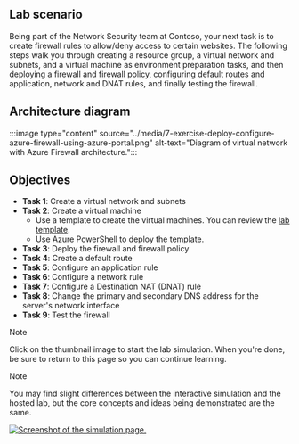 ## Lab scenario
Being part of the Network Security team at Contoso, your next task is to create firewall rules to allow/deny access to certain websites. The following steps walk you through creating a resource group, a virtual network and subnets, and a virtual machine as environment preparation tasks, and then deploying a firewall and firewall policy, configuring default routes and application, network and DNAT rules, and finally testing the firewall.

## Architecture diagram

:::image type="content" source="../media/7-exercise-deploy-configure-azure-firewall-using-azure-portal.png" alt-text="Diagram of virtual network with Azure Firewall architecture.":::

## Objectives

- **Task 1**: Create a virtual network and subnets
- **Task 2**: Create a virtual machine
  - Use a template to create the virtual machines. You can review the [lab template](https://github.com/MicrosoftLearning/AZ-700-Designing-and-Implementing-Microsoft-Azure-Networking-Solutions/blob/master/Allfiles/Exercises/M06/firewall.json).
  - Use Azure PowerShell to deploy the template. 
- **Task 3**: Deploy the firewall and firewall policy
- **Task 4**: Create a default route
- **Task 5**: Configure an application rule
- **Task 6**: Configure a network rule
- **Task 7**: Configure a Destination NAT (DNAT) rule
- **Task 8**: Change the primary and secondary DNS address for the server's network interface
- **Task 9**: Test the firewall

> [!NOTE]
> Click on the thumbnail image to start the lab simulation. When you're done, be sure to return to this page so you can continue learning.

> [!NOTE]
> You may find slight differences between the interactive simulation and the hosted lab, but the core concepts and ideas being demonstrated are the same.

[![Screenshot of the simulation page.](../media/simulation-firewall-thumbnail.jpg)](https://mslabs.cloudguides.com/guides/AZ-700%20Lab%20Simulation%20-%20Deploy%20and%20configure%20Azure%20Firewall%20using%20the%20Azure%20portal)
